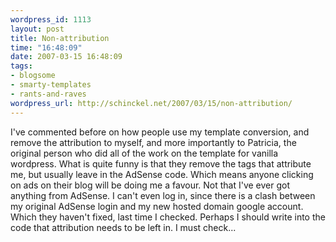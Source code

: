 ```yaml
--- 
wordpress_id: 1113
layout: post
title: Non-attribution
time: "16:48:09"
date: 2007-03-15 16:48:09
tags: 
- blogsome
- smarty-templates
- rants-and-raves
wordpress_url: http://schinckel.net/2007/03/15/non-attribution/
---
```

I've commented before on how people use my template conversion, and remove the attribution to myself, and more importantly to Patricia, the original person who did all of the work on the template for vanilla wordpress. What is quite funny is that they remove the tags that attribute me, but usually leave in the AdSense code. Which means anyone clicking on ads on their blog will be doing me a favour. Not that I've ever got anything from AdSense. I can't even log in, since there is a clash between my original AdSense login and my new hosted domain google account. Which they haven't fixed, last time I checked. Perhaps I should write into the code that attribution needs to be left in. I must check... 
